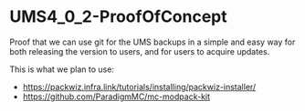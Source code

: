 # UMS4_0_2-ProofOfConcept
Proof that we can use git for the UMS backups in a simple and easy way for both releasing the version to users, and for users to acquire updates. 

This is what we plan to use:
* https://packwiz.infra.link/tutorials/installing/packwiz-installer/
* https://github.com/ParadigmMC/mc-modpack-kit

